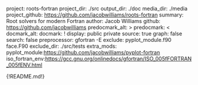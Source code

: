 project: roots-fortran
project_dir: ./src
output_dir: ./doc
media_dir: ./media
project_github: https://github.com/jacobwilliams/roots-fortran
summary: Root solvers for modern Fortran
author: Jacob Williams
github: https://github.com/jacobwilliams
predocmark_alt: >
predocmark: <
docmark_alt:
docmark: !
display: public
         private
source: true
graph: false
search: false
preprocessor: gfortran -E
exclude: pyplot_module.f90
         face.F90
exclude_dir: ./src/tests
extra_mods: pyplot_module:https://github.com/jacobwilliams/pyplot-fortran
            iso_fortran_env:https://gcc.gnu.org/onlinedocs/gfortran/ISO_005fFORTRAN_005fENV.html

{!README.md!}